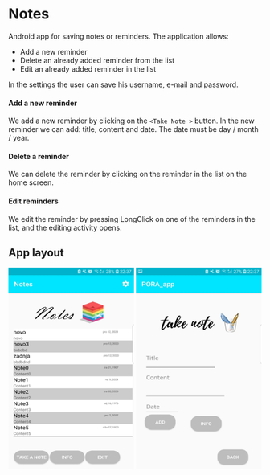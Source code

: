 # Notes
Android app for saving notes or reminders.
The application allows:
* Add a new reminder
* Delete an already added reminder from the list
* Edit an already added reminder in the list

In the settings the user can save his username, e-mail and password.

#### Add a new reminder
We add a new reminder by clicking on the `<Take Note >` button. In the new reminder we can add: title, content and date. The date must be day / month / year.

#### Delete a reminder
We can delete the reminder by clicking on the reminder in the list on the home screen.

#### Edit reminders
We edit the reminder by pressing LongClick on one of the reminders in the list, and the editing activity opens.
                                                                     

## App layout

<p float="left">
<img src="125562153_365737347834554_9012709144170680689_n.jpg" alt="alt text1" width="250" height="400"/>

<img src="125539131_371571450782487_4087172652348690916_n.jpg" alt="alt text" width="250" height="400"/>
  
</p>
